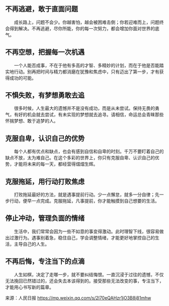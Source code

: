 <audio src="static/做人心态.mp3"></audio>

## **不再逃避，敢于直面问题**

　　成长路上，问题不会少。你越害怕，越会被困难击倒；你若迎难而上，问题终会得到解决。不再逃避，尽你所能，你的每一次努力，都会增加你面对世界的底气。

## **不再空想，把握每一次机遇**

　　一个人能否成事，不在于他有多高的才智、多精妙的计划，而在于他是否能踏实地行动。别再把时间与精力都消磨在犹豫和焦虑中，只有迈出了第一步，才有获得成功的可能。

## **不惧失败，有梦想勇敢去追**

　　很多时候，人生最大的遗憾并不是没有成功，而是从未尝试。保持无畏的勇气，有好的机会就去尝试，有未实现的梦想就去追寻。请相信，命运总会青睐那些怀揣梦想、敢于追梦的人。

## **克服自卑，认识自己的优势**

　　每个人都有优点和缺点，也会有感到自信和自卑的时刻。千万不要盯着自己的缺点不放，太为难自己。在这个多彩的世界上，你只有克服自卑、认识自己的优势，才能将未来的每一天，都经营得熠熠生辉。

## **克服拖延，用行动打败焦虑**

　　打败拖延最好的方法，就是遇事提前行动。少一点懈怠，就多一分自律；先一步行动，便早一点完成。克服拖延，凡事提前，你才能触摸到自己想要的生活。

## **停止冲动，管理负面的情绪**

　　生活中，我们常常会因为一些不如意的事变得激动。此时理智下线，很容易做出过激行为。遇事别着急，稳住自己，学会调整情绪，才能更好地掌控自己的生活，主导自己的人生。

## **不再后悔，专注当下的点滴**

　　人生如棋，决定了走哪一步，就不要纠结悔恨。一直沉浸于过往的遗憾，不仅无法挽回已然错过的，还会失去本该得到的。接受那些无法改变的事，专注当下，才能用心书写新的篇章。

来源：人民日报 https://mp.weixin.qq.com/s/2l70eQAHzr1jO3B8j81mhw

